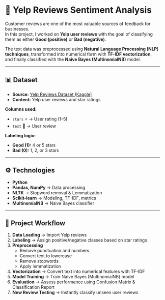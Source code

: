 # 📌 Yelp Reviews Sentiment Analysis

Customer reviews are one of the most valuable sources of feedback for businesses.  
In this project, I worked on **Yelp user reviews** with the goal of classifying them as either **Good (positive)** or **Bad (negative)**.  

The text data was preprocessed using **Natural Language Processing (NLP) techniques**, transformed into numerical form with **TF-IDF vectorization**, and finally classified with the **Naive Bayes (MultinomialNB)** model.  

---

## 📊 Dataset

- **Source:** [Yelp Reviews Dataset (Kaggle)](https://www.kaggle.com/datasets/omkarsabnis/yelp-reviews-dataset)  
- **Content:** Yelp user reviews and star ratings  

**Columns used:**  
- `stars` ⭐ → User rating (1–5)  
- `text` 💬 → User review  

**Labeling logic:**  
- **Good (1):** 4 or 5 stars  
- **Bad (0):** 1, 2, or 3 stars  

---

## ⚙️ Technologies

- **Python** 
- **Pandas, NumPy** → Data processing  
- **NLTK** → Stopword removal & Lemmatization  
- **Scikit-learn** → Modeling, TF-IDF, metrics  
- **MultinomialNB** → Naive Bayes classifier  

---

## 🚀 Project Workflow

1. **Data Loading** → Import Yelp reviews  
2. **Labeling** → Assign positive/negative classes based on star ratings  
3. **Preprocessing**  
   - Remove punctuation and numbers  
   - Convert text to lowercase  
   - Remove stopwords  
   - Apply lemmatization  
4. **Vectorization** → Convert text into numerical features with TF-IDF  
5. **Model Training** → Train Naive Bayes (MultinomialNB) model  
6. **Evaluation** → Assess performance using Confusion Matrix & Classification Report  
7. **New Review Testing** → Instantly classify unseen user reviews  
